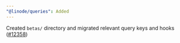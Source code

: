 ```yaml
---
"@linode/queries": Added
---
```


Created `betas/` directory and migrated relevant query keys and hooks ([#12358](https://github.com/linode/manager/pull/12358))
